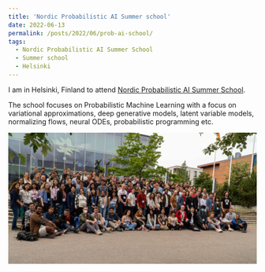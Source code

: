 ```yaml
---
title: 'Nordic Probabilistic AI Summer school'
date: 2022-06-13
permalink: /posts/2022/06/prob-ai-school/
tags:
  - Nordic Probabilistic AI Summer School
  - Summer school
  - Helsinki
---
```


I am in Helsinki, Finland to attend [Nordic Probabilistic AI Summer School](https://probabilistic.ai/). 

The school focuses on Probabilistic Machine Learning with a focus on variational approximations, deep generative models, latent variable models, normalizing flows, neural ODEs, probabilistic programming etc.

<img src="/images/probai2022.jpg" width="800px" alt="ProbAI 2022">
